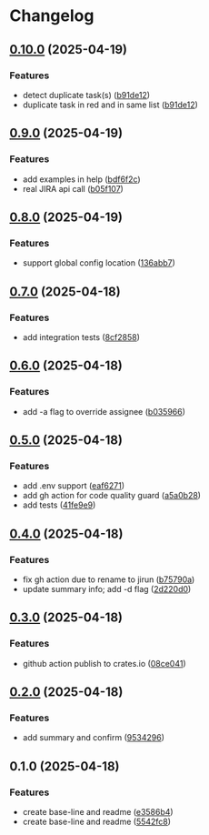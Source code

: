 # Changelog

## [0.10.0](https://github.com/xixiaofinland/jirun/compare/v0.9.0...v0.10.0) (2025-04-19)


### Features

* detect duplicate task(s) ([b91de12](https://github.com/xixiaofinland/jirun/commit/b91de1232f19de0f383fe1a6c22b524af31f3029))
* duplicate task in red and in same list ([b91de12](https://github.com/xixiaofinland/jirun/commit/b91de1232f19de0f383fe1a6c22b524af31f3029))

## [0.9.0](https://github.com/xixiaofinland/jirun/compare/v0.8.0...v0.9.0) (2025-04-19)


### Features

* add examples in help ([bdf6f2c](https://github.com/xixiaofinland/jirun/commit/bdf6f2c892117561358b63d420c1f2bd95da7a03))
* real JIRA api call ([b05f107](https://github.com/xixiaofinland/jirun/commit/b05f107de42f9d169ed295e76c68eee2c79ac033))

## [0.8.0](https://github.com/xixiaofinland/jirun/compare/v0.7.0...v0.8.0) (2025-04-19)


### Features

* support global config location ([136abb7](https://github.com/xixiaofinland/jirun/commit/136abb72730d3b2f9f5a87acb121d33f6e580edd))

## [0.7.0](https://github.com/xixiaofinland/jirun/compare/v0.6.0...v0.7.0) (2025-04-18)


### Features

* add integration tests ([8cf2858](https://github.com/xixiaofinland/jirun/commit/8cf285850ce4aaa8a6712fba31373bdd2b33ecf2))

## [0.6.0](https://github.com/xixiaofinland/jirun/compare/v0.5.0...v0.6.0) (2025-04-18)


### Features

* add -a flag to override assignee ([b035966](https://github.com/xixiaofinland/jirun/commit/b035966355c8486847f84282517072eb94619e4a))

## [0.5.0](https://github.com/xixiaofinland/jirun/compare/v0.4.0...v0.5.0) (2025-04-18)


### Features

* add .env support ([eaf6271](https://github.com/xixiaofinland/jirun/commit/eaf62716b459cd7fbffe0ceadca58b65e8ecd28b))
* add gh action for code quality guard ([a5a0b28](https://github.com/xixiaofinland/jirun/commit/a5a0b288d64d43c7d20b3ba2611b7d84ea013967))
* add tests ([41fe9e9](https://github.com/xixiaofinland/jirun/commit/41fe9e9b85abcb82e9bf9e2db6de720780e86e59))

## [0.4.0](https://github.com/xixiaofinland/jirun/compare/v0.3.0...v0.4.0) (2025-04-18)


### Features

* fix gh action due to rename to jirun ([b75790a](https://github.com/xixiaofinland/jirun/commit/b75790a84fb2e3d4eca467e485b57534a27a3d06))
* update summary info; add -d flag ([2d220d0](https://github.com/xixiaofinland/jirun/commit/2d220d075bf05928859717188d56a09a3c931064))

## [0.3.0](https://github.com/xixiaofinland/jirun/compare/v0.2.0...v0.3.0) (2025-04-18)


### Features

* github action publish to crates.io ([08ce041](https://github.com/xixiaofinland/jirun/commit/08ce0414f463f6f026cb5e34a476591cfd31c03e))

## [0.2.0](https://github.com/xixiaofinland/jirar/compare/v0.1.0...v0.2.0) (2025-04-18)


### Features

* add summary and confirm ([9534296](https://github.com/xixiaofinland/jirar/commit/9534296b209f8d7f88ddb7a08939eada3a912c17))

## 0.1.0 (2025-04-18)


### Features

* create base-line and readme ([e3586b4](https://github.com/xixiaofinland/jirar/commit/e3586b44a53e12606e6379c0d2ba99c648794b57))
* create base-line and readme ([5542fc8](https://github.com/xixiaofinland/jirar/commit/5542fc8a3d26f216c635d4dcbd3f6b1e6d8ded5a))
